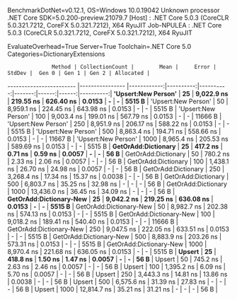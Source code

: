 
BenchmarkDotNet=v0.12.1, OS=Windows 10.0.19042
Unknown processor
.NET Core SDK=5.0.200-preview.21079.7
  [Host]     : .NET Core 5.0.3 (CoreCLR 5.0.321.7212, CoreFX 5.0.321.7212), X64 RyuJIT
  Job-NPULEA : .NET Core 5.0.3 (CoreCLR 5.0.321.7212, CoreFX 5.0.321.7212), X64 RyuJIT

EvaluateOverhead=True  Server=True  Toolchain=.NET Core 5.0  
Categories=DictionaryExtensions  

                  Method | CollectionCount |        Mean |     Error |    StdDev |  Gen 0 | Gen 1 | Gen 2 | Allocated |
------------------------ |---------------- |------------:|----------:|----------:|-------:|------:|------:|----------:|
     **'Upsert:New Person'** |              **25** |  **9,022.9 ns** | **219.55 ns** | **626.40 ns** | **0.0153** |     **-** |     **-** |    **5515 B** |
     'Upsert:New Person' |              50 |  8,959.1 ns | 224.45 ns | 643.98 ns | 0.0153 |     - |     - |    5515 B |
     'Upsert:New Person' |             100 |  9,003.4 ns | 199.01 ns | 567.79 ns | 0.0153 |     - |     - |   11666 B |
     'Upsert:New Person' |             250 |  8,951.9 ns | 206.17 ns | 588.22 ns | 0.0153 |     - |     - |    5515 B |
     'Upsert:New Person' |             500 |  8,863.4 ns | 194.71 ns | 558.66 ns | 0.0153 |     - |     - |   11667 B |
     'Upsert:New Person' |            1000 |  8,965.4 ns | 205.53 ns | 589.69 ns | 0.0153 |     - |     - |    5515 B |
     **GetOrAdd:Dictionary** |              **25** |    **417.2 ns** |   **0.71 ns** |   **0.59 ns** | **0.0057** |     **-** |     **-** |      **56 B** |
     GetOrAdd:Dictionary |              50 |    780.2 ns |   2.33 ns |   2.06 ns | 0.0057 |     - |     - |      56 B |
     GetOrAdd:Dictionary |             100 |  1,438.1 ns |  26.70 ns |  24.98 ns | 0.0057 |     - |     - |      56 B |
     GetOrAdd:Dictionary |             250 |  3,268.4 ns |  17.34 ns |  15.37 ns | 0.0038 |     - |     - |      56 B |
     GetOrAdd:Dictionary |             500 |  6,803.7 ns |  35.25 ns |  32.98 ns |      - |     - |     - |      56 B |
     GetOrAdd:Dictionary |            1000 | 13,436.0 ns |  36.45 ns |  34.09 ns |      - |     - |     - |      56 B |
 **GetOrAdd:Dictionary-New** |              **25** |  **9,042.2 ns** | **219.25 ns** | **636.08 ns** | **0.0153** |     **-** |     **-** |    **5515 B** |
 GetOrAdd:Dictionary-New |              50 |  8,982.7 ns | 202.38 ns | 574.13 ns | 0.0153 |     - |     - |    5515 B |
 GetOrAdd:Dictionary-New |             100 |  9,018.2 ns | 189.41 ns | 540.40 ns | 0.0153 |     - |     - |   11666 B |
 GetOrAdd:Dictionary-New |             250 |  9,047.5 ns | 222.05 ns | 633.51 ns | 0.0153 |     - |     - |    5515 B |
 GetOrAdd:Dictionary-New |             500 |  8,883.9 ns | 203.26 ns | 573.31 ns | 0.0153 |     - |     - |    5515 B |
 GetOrAdd:Dictionary-New |            1000 |  8,970.4 ns | 221.68 ns | 636.05 ns | 0.0153 |     - |     - |    5515 B |
                  **Upsert** |              **25** |    **418.8 ns** |   **1.50 ns** |   **1.47 ns** | **0.0057** |     **-** |     **-** |      **56 B** |
                  Upsert |              50 |    745.2 ns |   2.63 ns |   2.46 ns | 0.0057 |     - |     - |      56 B |
                  Upsert |             100 |  1,395.2 ns |   6.09 ns |   5.70 ns | 0.0057 |     - |     - |      56 B |
                  Upsert |             250 |  3,443.3 ns |  14.81 ns |  13.86 ns | 0.0038 |     - |     - |      56 B |
                  Upsert |             500 |  6,575.6 ns |  31.39 ns |  27.83 ns |      - |     - |     - |      56 B |
                  Upsert |            1000 | 12,814.7 ns |  35.21 ns |  31.21 ns |      - |     - |     - |      56 B |
